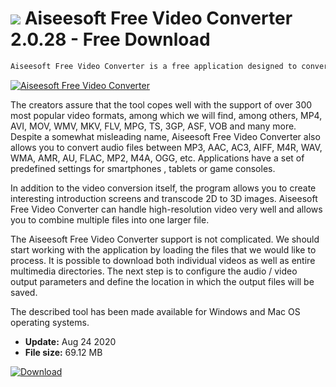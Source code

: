 # ![](https://cdn.softexe.net/static/icon/3/aiseesoft-free-video-converter-9477.png) Aiseesoft Free Video Converter 2.0.28 - Free Download

```sh
Aiseesoft Free Video Converter is a free application designed to convert video content between the most popular formats, as well as files compatible with most mobile devices.
```
[![Aiseesoft Free Video Converter](https://gallery.dpcdn.pl/imgc/Tools/86841/g_-_420x350_1.5_-_xac43ce0c-18e3-4203-a31c-645e44ea2273.png)](https://softexe.net/win/multimedia/video/aiseesoft-free-video-converter:adgg.html)

The creators assure that the tool copes well with the support of over 300 most popular video formats, among which we will find, among others, MP4, AVI, MOV, WMV, MKV, FLV, MPG, TS, 3GP, ASF, VOB and many more. Despite a somewhat misleading name, Aiseesoft Free Video Converter also allows you to convert audio files between MP3, AAC, AC3, AIFF, M4R, WAV, WMA, AMR, AU, FLAC, MP2, M4A, OGG, etc. Applications have a set of predefined settings for smartphones , tablets or game consoles.
 
 In addition to the video conversion itself, the program allows you to create interesting introduction screens and transcode 2D to 3D images. Aiseesoft Free Video Converter can handle high-resolution video very well and allows you to combine multiple files into one larger file.
 
 The Aiseesoft Free Video Converter support is not complicated. We should start working with the application by loading the files that we would like to process. It is possible to download both individual videos as well as entire multimedia directories. The next step is to configure the audio / video output parameters and define the location in which the output files will be saved.
 
 The described tool has been made available for Windows and Mac OS operating systems.


- **Update:** Aug 24 2020
- **File size:** 69.12 MB

[![Download](https://cdn.softexe.net/static/img/download.png)](https://softexe.net/win/multimedia/video/aiseesoft-free-video-converter:adgg.html)

